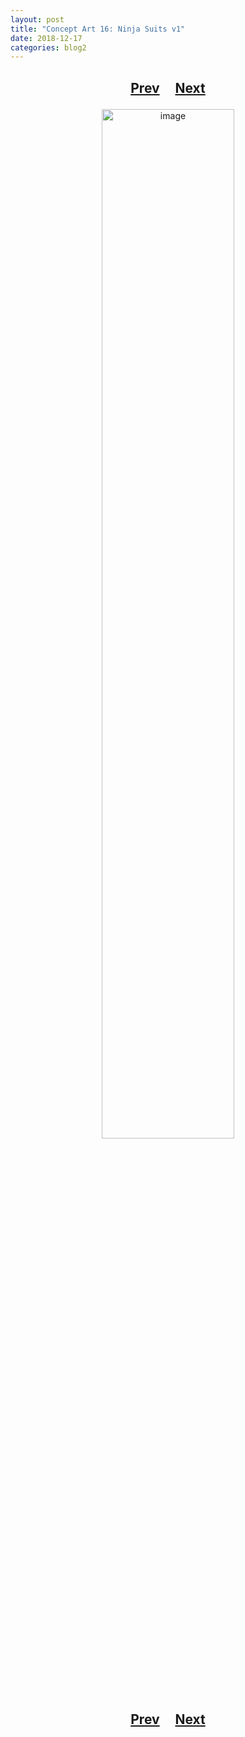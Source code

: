 ```yaml
---
layout: post
title: "Concept Art 16: Ninja Suits v1"
date: 2018-12-17
categories: blog2
---
```


<h2>
  <p style="text-align:center;">
    <a href="/wingsofthechorus/archive/2018/07/14/conceptart15">Prev</a>
    &nbsp;&nbsp;&nbsp;
    <a href="/wingsofthechorus/archive/2018/12/23/conceptart17">Next</a>
  </p>
</h2>

<p style="text-align:center;">
  <img src="/wingsofthechorus/images/conceptart/ca16.png" width="65%" alt="image"/>
</p>

<h2>
  <p style="text-align:center;">
    <a href="/wingsofthechorus/archive/2018/07/14/conceptart15">Prev</a>
    &nbsp;&nbsp;&nbsp;
    <a href="/wingsofthechorus/archive/2018/12/23/conceptart17">Next</a>
  </p>
</h2>
